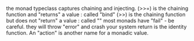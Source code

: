 the monad typeclass captures chaining and injecting.
(>>=) is the chaining function and "returns" a value : called "bind"
(>>) is the chaining function but does not "return" a value : called ""
most monads have "fail" - be careful. they will throw "error" and crash your system
return is the identity function.
An "action" is another name for a monadic value.


